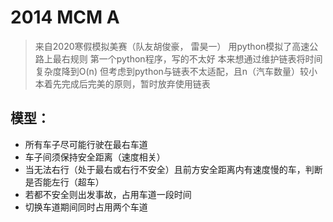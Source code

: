 # 2014 MCM A

> 来自2020寒假模拟美赛（队友胡俊豪， 雷昊一）
> 用python模拟了高速公路上最右规则
> 第一个python程序，写的不太好
> 本来想通过维护链表将时间复杂度降到O(n)
> 但考虑到python与链表不太适配，且n（汽车数量）较小
> 本着先完成后完美的原则，暂时放弃使用链表

## 模型：
- 所有车子尽可能行驶在最右车道
- 车子间须保持安全距离（速度相关）
- 当无法右行（处于最右或右行不安全）且前方安全距离内有速度慢的车，判断是否能左行（超车）
- 若都不安全则出发事故，占用车道一段时间
- 切换车道期间同时占用两个车道
